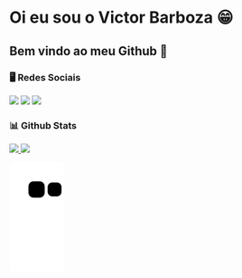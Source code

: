 # Oi eu sou o Victor Barboza 😁
## Bem vindo ao meu Github 👋
### 🖥️ Redes Sociais

<div>
<a href="https://www.instagram.com/victor_barboza_" target="_blank"><img src="https://img.shields.io/badge/-Instagram-%23E4405F?style=for-the-badge&logo=instagram&logoColor=white" target="_blank"></a>
<a href="https://www.linkedin.com/in/victor-barboza-828259189/" target="_blank"><img src="https://img.shields.io/badge/-LinkedIn-%230077B5?style=for-the-badge&logo=linkedin&logoColor=white" target="_blank"></a> 
<a href = "mailto:vmoraesbarboza2703@gmail.com"><img src="https://img.shields.io/badge/-Gmail-%23333?style=for-the-badge&logo=gmail&logoColor=white" target="_blank"></a>
</div>


### 📊 Github Stats
<div>
<a href="https://github.com/mercurialbr">

<img height="170em" src="https://github-readme-stats.vercel.app/api?username=mercurialbr&show_icons=true&theme=dracula&include_all_commits=true&count_private=true"/> <img height="170em" src="https://github-readme-stats.vercel.app/api/top-langs/?username=mercurialbr&layout=compact&langs_count=7&theme=dracula"/>
</div>

![Snake animation](https://github.com/mercurialbr/mercurialbr/blob/output/github-contribution-grid-snake.svg)
</div>
